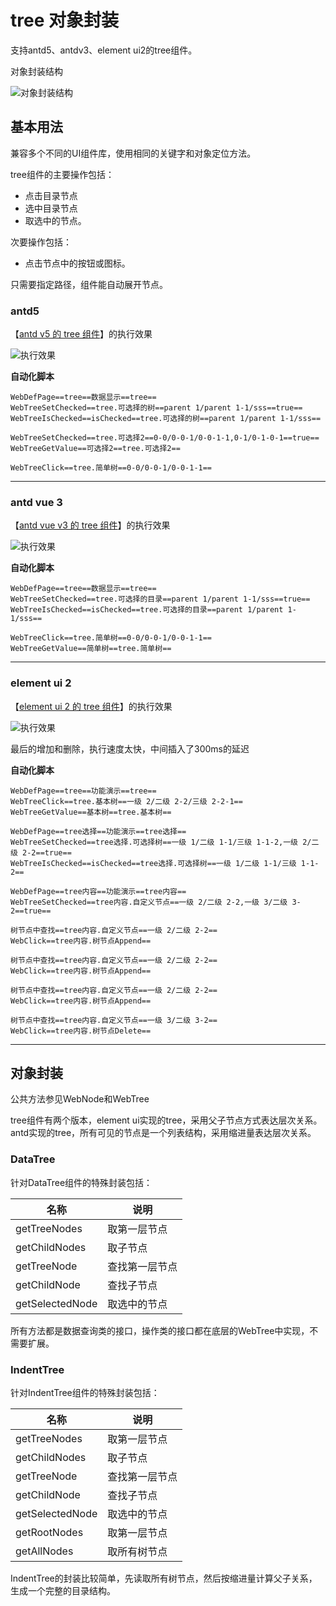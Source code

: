 # tree 对象封装

支持antd5、antdv3、element ui2的tree组件。

对象封装结构

![对象封装结构](https://raw.gitmirror.com/skywoo0128/willing/main/doc/web/object/tree/stuc.png "对象封装结构")


## 基本用法

兼容多个不同的UI组件库，使用相同的关键字和对象定位方法。

tree组件的主要操作包括：
- 点击目录节点
- 选中目录节点
- 取选中的节点。

次要操作包括：
- 点击节点中的按钮或图标。

只需要指定路径，组件能自动展开节点。

### antd5 

【[antd v5 的 tree 组件](https://ant-design.antgroup.com/components/tree-cn)】的执行效果

![执行效果](https://raw.gitmirror.com/skywoo0128/willing/main/doc/web/object/tree/antd.gif "执行效果")

**自动化脚本**
```
WebDefPage==tree==数据显示==tree==
WebTreeSetChecked==tree.可选择的树==parent 1/parent 1-1/sss==true==
WebTreeIsChecked==isChecked==tree.可选择的树==parent 1/parent 1-1/sss==

WebTreeSetChecked==tree.可选择2==0-0/0-0-1/0-0-1-1,0-1/0-1-0-1==true==
WebTreeGetValue==可选择2==tree.可选择2==

WebTreeClick==tree.简单树==0-0/0-0-1/0-0-1-1==
```


***

### antd vue 3

【[antd vue v3 的 tree 组件](https://www.antdv.com/components/tree-cn)】的执行效果

![执行效果](https://raw.gitmirror.com/skywoo0128/willing/main/doc/web/object/tree/antdv.gif "执行效果")

**自动化脚本**
```
WebDefPage==tree==数据显示==tree==
WebTreeSetChecked==tree.可选择的目录==parent 1/parent 1-1/sss==true==
WebTreeIsChecked==isChecked==tree.可选择的目录==parent 1/parent 1-1/sss==

WebTreeClick==tree.简单树==0-0/0-0-1/0-0-1-1==
WebTreeGetValue==简单树==tree.简单树==
```



***

### element ui 2

【[element ui 2 的 tree 组件](https://element.eleme.cn/#/zh-CN/component/tree)】的执行效果

![执行效果](https://raw.gitmirror.com/skywoo0128/willing/main/doc/web/object/tree/eui.gif "执行效果")

最后的增加和删除，执行速度太快，中间插入了300ms的延迟

**自动化脚本**
```
WebDefPage==tree==功能演示==tree==
WebTreeClick==tree.基本树==一级 2/二级 2-2/三级 2-2-1==
WebTreeGetValue==基本树==tree.基本树==

WebDefPage==tree选择==功能演示==tree选择==
WebTreeSetChecked==tree选择.可选择树==一级 1/二级 1-1/三级 1-1-2,一级 2/二级 2-2==true==
WebTreeIsChecked==isChecked==tree选择.可选择树==一级 1/二级 1-1/三级 1-1-2==

WebDefPage==tree内容==功能演示==tree内容==
WebTreeSetChecked==tree内容.自定义节点==一级 2/二级 2-2,一级 3/二级 3-2==true==

树节点中查找==tree内容.自定义节点==一级 2/二级 2-2==
WebClick==tree内容.树节点Append==

树节点中查找==tree内容.自定义节点==一级 2/二级 2-2==
WebClick==tree内容.树节点Append==

树节点中查找==tree内容.自定义节点==一级 2/二级 2-2==
WebClick==tree内容.树节点Append==

树节点中查找==tree内容.自定义节点==一级 3/二级 3-2==
WebClick==tree内容.树节点Delete==
```

***

## 对象封装

公共方法参见WebNode和WebTree

tree组件有两个版本，element ui实现的tree，采用父子节点方式表达层次关系。antd实现的tree，所有可见的节点是一个列表结构，采用缩进量表达层次关系。

### DataTree

针对DataTree组件的特殊封装包括：

| 名称 | 说明 |
| --- | --- |
| getTreeNodes | 取第一层节点 |
| getChildNodes | 取子节点 |
| getTreeNode | 查找第一层节点 |
| getChildNode | 查找子节点 |
| getSelectedNode | 取选中的节点 |

所有方法都是数据查询类的接口，操作类的接口都在底层的WebTree中实现，不需要扩展。

### IndentTree

针对IndentTree组件的特殊封装包括：

| 名称 | 说明 |
| --- | --- |
| getTreeNodes | 取第一层节点 |
| getChildNodes | 取子节点 |
| getTreeNode | 查找第一层节点 |
| getChildNode | 查找子节点 |
| getSelectedNode | 取选中的节点 |
| getRootNodes | 取第一层节点 |
| getAllNodes | 取所有树节点 |

IndentTree的封装比较简单，先读取所有树节点，然后按缩进量计算父子关系，生成一个完整的目录结构。

